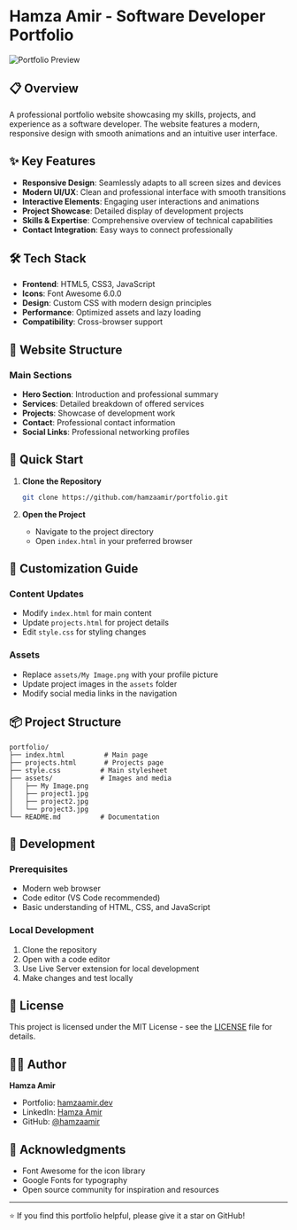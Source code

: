 # Hamza Amir - Software Developer Portfolio

![Portfolio Preview](assets/project3.jpg)

## 📋 Overview

A professional portfolio website showcasing my skills, projects, and experience as a software developer. The website features a modern, responsive design with smooth animations and an intuitive user interface.

## ✨ Key Features

- **Responsive Design**: Seamlessly adapts to all screen sizes and devices
- **Modern UI/UX**: Clean and professional interface with smooth transitions
- **Interactive Elements**: Engaging user interactions and animations
- **Project Showcase**: Detailed display of development projects
- **Skills & Expertise**: Comprehensive overview of technical capabilities
- **Contact Integration**: Easy ways to connect professionally

## 🛠️ Tech Stack

- **Frontend**: HTML5, CSS3, JavaScript
- **Icons**: Font Awesome 6.0.0
- **Design**: Custom CSS with modern design principles
- **Performance**: Optimized assets and lazy loading
- **Compatibility**: Cross-browser support

## 📱 Website Structure

### Main Sections
- **Hero Section**: Introduction and professional summary
- **Services**: Detailed breakdown of offered services
- **Projects**: Showcase of development work
- **Contact**: Professional contact information
- **Social Links**: Professional networking profiles

## 🚀 Quick Start

1. **Clone the Repository**
   ```bash
   git clone https://github.com/hamzaamir/portfolio.git
   ```

2. **Open the Project**
   - Navigate to the project directory
   - Open `index.html` in your preferred browser

## 🎨 Customization Guide

### Content Updates
- Modify `index.html` for main content
- Update `projects.html` for project details
- Edit `style.css` for styling changes

### Assets
- Replace `assets/My Image.png` with your profile picture
- Update project images in the `assets` folder
- Modify social media links in the navigation

## 📦 Project Structure
```
portfolio/
├── index.html          # Main page
├── projects.html       # Projects page
├── style.css          # Main stylesheet
├── assets/            # Images and media
│   ├── My Image.png
│   ├── project1.jpg
│   ├── project2.jpg
│   └── project3.jpg
└── README.md          # Documentation
```

## 🔧 Development

### Prerequisites
- Modern web browser
- Code editor (VS Code recommended)
- Basic understanding of HTML, CSS, and JavaScript

### Local Development
1. Clone the repository
2. Open with a code editor
3. Use Live Server extension for local development
4. Make changes and test locally

## 📄 License

This project is licensed under the MIT License - see the [LICENSE](LICENSE) file for details.

## 👨‍💻 Author

**Hamza Amir**
- Portfolio: [hamzaamir.dev](https://hamzaamir.dev)
- LinkedIn: [Hamza Amir](https://linkedin.com/in/hamzaamir)
- GitHub: [@hamzaamir](https://github.com/hamzaamir)

## 🙏 Acknowledgments

- Font Awesome for the icon library
- Google Fonts for typography
- Open source community for inspiration and resources

---

⭐️ If you find this portfolio helpful, please give it a star on GitHub!
